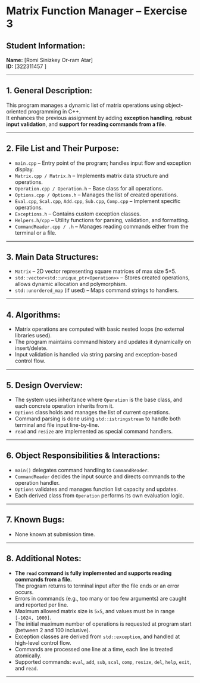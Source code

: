 
# Matrix Function Manager – Exercise 3

## Student Information:
**Name:** [Romi Sinizkey Or-ram Atar]  
**ID:** [322311457 ]  


---

## 1. General Description:
This program manages a dynamic list of matrix operations using object-oriented programming in C++.  
It enhances the previous assignment by adding **exception handling**, **robust input validation**, and **support for reading commands from a file**.

---

## 2. File List and Their Purpose:
- `main.cpp` – Entry point of the program; handles input flow and exception display.
- `Matrix.cpp / Matrix.h` – Implements matrix data structure and operations.
- `Operation.cpp / Operation.h` – Base class for all operations.
- `Options.cpp / Options.h` – Manages the list of created operations.
- `Eval.cpp`, `Scal.cpp`, `Add.cpp`, `Sub.cpp`, `Comp.cpp` – Implement specific operations.
- `Exceptions.h` – Contains custom exception classes.
- `Helpers.h/cpp` – Utility functions for parsing, validation, and formatting.
- `CommandReader.cpp / .h` – Manages reading commands either from the terminal or a file.

---

## 3. Main Data Structures:
- `Matrix` – 2D vector representing square matrices of max size 5×5.
- `std::vector<std::unique_ptr<Operation>>` – Stores created operations, allows dynamic allocation and polymorphism.
- `std::unordered_map` (if used) – Maps command strings to handlers.

---

## 4. Algorithms:
- Matrix operations are computed with basic nested loops (no external libraries used).
- The program maintains command history and updates it dynamically on insert/delete.
- Input validation is handled via string parsing and exception-based control flow.

---

## 5. Design Overview:
- The system uses inheritance where `Operation` is the base class, and each concrete operation inherits from it.
- `Options` class holds and manages the list of current operations.
- Command parsing is done using `std::istringstream` to handle both terminal and file input line-by-line.
- `read` and `resize` are implemented as special command handlers.

---

## 6. Object Responsibilities & Interactions:
- `main()` delegates command handling to `CommandReader`.
- `CommandReader` decides the input source and directs commands to the operation handler.
- `Options` validates and manages function list capacity and updates.
- Each derived class from `Operation` performs its own evaluation logic.

---

## 7. Known Bugs:
- None known at submission time.

---

## 8. Additional Notes:
- **The `read` command is fully implemented and supports reading commands from a file.**  
  The program returns to terminal input after the file ends or an error occurs.
- Errors in commands (e.g., too many or too few arguments) are caught and reported per line.
- Maximum allowed matrix size is `5x5`, and values must be in range `[-1024, 1000]`.
- The initial maximum number of operations is requested at program start (between 2 and 100 inclusive).
- Exception classes are derived from `std::exception`, and handled at high-level control flow.
- Commands are processed one line at a time, each line is treated atomically.
- Supported commands: `eval`, `add`, `sub`, `scal`, `comp`, `resize`, `del`, `help`, `exit`, and `read`.

---

